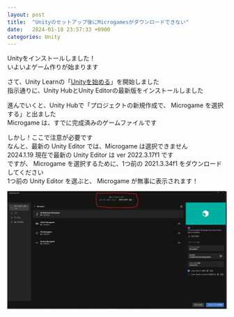 ```yaml
---
layout: post
title:  "Unityのセットアップ後にMicrogamesがダウンロードできない"
date:   2024-01-18 23:57:33 +0900
categories: Unity
---
```


Unityをインストールしました！  
いよいよゲーム作りが始まります

さて、Unity Learnの「[Unityを始める](https://learn.unity.com/mission/unity-woshi-meru?language=ja)」を開始しました  
指示通りに、Unity HubとUnity Editorの最新版をインストールしました  

進んでいくと、Unity Hubで「プロジェクトの新規作成で、 Microgame を選択する」と出ました  
Microgame は、すでに完成済みのゲームファイルです  

しかし！ここで注意が必要です  
なんと、最新の Unity Editor では、Microgame は選択できません  
2024.1.19 現在で最新の Unity Editor は ver 2022.3.17f1 です  
ですが、 Microgame を選択するために、1つ前の 2021.3.34f1 をダウンロードしてください  
1つ前の Unity Editor を選ぶと、 Microgame が無事に表示されます！  

![新しいプロジェクト画面](/_posts/img/20240119-unity-microgame.jpg)  